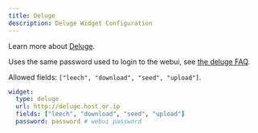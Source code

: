 ```yaml
---
title: Deluge
description: Deluge Widget Configuration
---
```


Learn more about [Deluge](https://deluge-torrent.org/).

Uses the same password used to login to the webui, see [the deluge FAQ](https://dev.deluge-torrent.org/wiki/Faq#Whatisthedefaultpassword).

Allowed fields: `["leech", "download", "seed", "upload"]`.

```yaml
widget:
  type: deluge
  url: http://deluge.host.or.ip
  fields: ["leech", "download", "seed", "upload"]
  password: password # webui password
```
